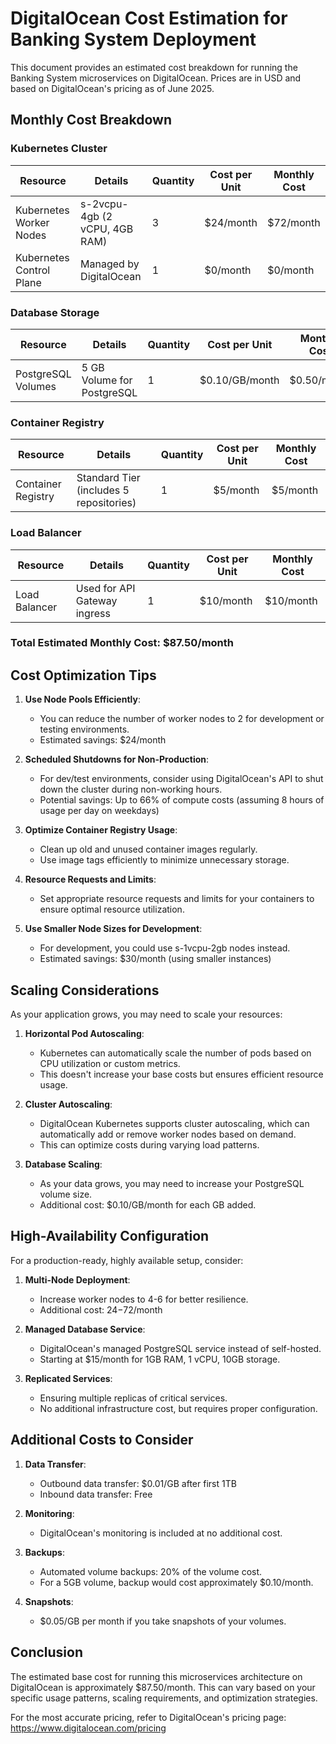 # DigitalOcean Cost Estimation for Banking System Deployment

This document provides an estimated cost breakdown for running the Banking System microservices on DigitalOcean. Prices are in USD and based on DigitalOcean's pricing as of June 2025.

## Monthly Cost Breakdown

### Kubernetes Cluster

| Resource | Details | Quantity | Cost per Unit | Monthly Cost |
|----------|---------|----------|--------------|--------------|
| Kubernetes Worker Nodes | s-2vcpu-4gb (2 vCPU, 4GB RAM) | 3 | $24/month | $72/month |
| Kubernetes Control Plane | Managed by DigitalOcean | 1 | $0/month | $0/month |

### Database Storage

| Resource | Details | Quantity | Cost per Unit | Monthly Cost |
|----------|---------|----------|--------------|--------------|
| PostgreSQL Volumes | 5 GB Volume for PostgreSQL | 1 | $0.10/GB/month | $0.50/month |

### Container Registry

| Resource | Details | Quantity | Cost per Unit | Monthly Cost |
|----------|---------|----------|--------------|--------------|
| Container Registry | Standard Tier (includes 5 repositories) | 1 | $5/month | $5/month |

### Load Balancer

| Resource | Details | Quantity | Cost per Unit | Monthly Cost |
|----------|---------|----------|--------------|--------------|
| Load Balancer | Used for API Gateway ingress | 1 | $10/month | $10/month |

### Total Estimated Monthly Cost: $87.50/month

## Cost Optimization Tips

1. **Use Node Pools Efficiently**:
   - You can reduce the number of worker nodes to 2 for development or testing environments.
   - Estimated savings: $24/month

2. **Scheduled Shutdowns for Non-Production**:
   - For dev/test environments, consider using DigitalOcean's API to shut down the cluster during non-working hours.
   - Potential savings: Up to 66% of compute costs (assuming 8 hours of usage per day on weekdays)

3. **Optimize Container Registry Usage**:
   - Clean up old and unused container images regularly.
   - Use image tags efficiently to minimize unnecessary storage.

4. **Resource Requests and Limits**:
   - Set appropriate resource requests and limits for your containers to ensure optimal resource utilization.

5. **Use Smaller Node Sizes for Development**:
   - For development, you could use s-1vcpu-2gb nodes instead.
   - Estimated savings: $30/month (using smaller instances)

## Scaling Considerations

As your application grows, you may need to scale your resources:

1. **Horizontal Pod Autoscaling**:
   - Kubernetes can automatically scale the number of pods based on CPU utilization or custom metrics.
   - This doesn't increase your base costs but ensures efficient resource usage.

2. **Cluster Autoscaling**:
   - DigitalOcean Kubernetes supports cluster autoscaling, which can automatically add or remove worker nodes based on demand.
   - This can optimize costs during varying load patterns.

3. **Database Scaling**:
   - As your data grows, you may need to increase your PostgreSQL volume size.
   - Additional cost: $0.10/GB/month for each GB added.

## High-Availability Configuration

For a production-ready, highly available setup, consider:

1. **Multi-Node Deployment**:
   - Increase worker nodes to 4-6 for better resilience.
   - Additional cost: $24-$72/month

2. **Managed Database Service**:
   - DigitalOcean's managed PostgreSQL service instead of self-hosted.
   - Starting at $15/month for 1GB RAM, 1 vCPU, 10GB storage.

3. **Replicated Services**:
   - Ensuring multiple replicas of critical services.
   - No additional infrastructure cost, but requires proper configuration.

## Additional Costs to Consider

1. **Data Transfer**:
   - Outbound data transfer: $0.01/GB after first 1TB
   - Inbound data transfer: Free

2. **Monitoring**:
   - DigitalOcean's monitoring is included at no additional cost.

3. **Backups**:
   - Automated volume backups: 20% of the volume cost.
   - For a 5GB volume, backup would cost approximately $0.10/month.

4. **Snapshots**:
   - $0.05/GB per month if you take snapshots of your volumes.

## Conclusion

The estimated base cost for running this microservices architecture on DigitalOcean is approximately $87.50/month. This can vary based on your specific usage patterns, scaling requirements, and optimization strategies.

For the most accurate pricing, refer to DigitalOcean's pricing page: https://www.digitalocean.com/pricing
